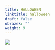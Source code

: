 ```yaml
---
title: HALLOWEEN
linktitle: halloween
draft: false
obrazek: ""
weight: 9
---
```

![](/assets/media/baner_halloween.jpg)